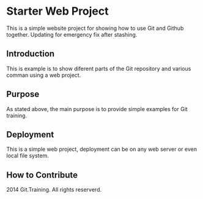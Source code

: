 # Starter Web Project

This is a simple website project for showing how to use Git and Github together. Updating for emergency fix after stashing.

## Introduction

This is example is to show diferent parts of the Git repository and various comman using a web project.

## Purpose

As stated above, the main purpose is to provide simple examples for Git training.

## Deployment

This is a simple web project, deployment can be on any web server or even local file system.

## How to Contribute

2014 Git.Training. All rights reserverd.
